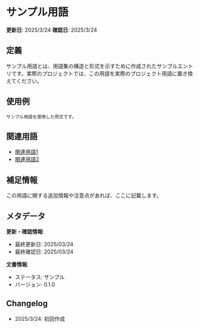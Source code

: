 # サンプル用語

**更新日**: 2025/3/24
**確認日**: 2025/3/24

## 定義

サンプル用語とは、用語集の構造と形式を示すために作成されたサンプルエントリです。実際のプロジェクトでは、この用語を実際のプロジェクト用語に置き換えてください。

## 使用例

```
サンプル用語を使用した例文です。
```

## 関連用語

- [関連用語1](./related-term1.md)
- [関連用語2](./related-term2.md)

## 補足情報

この用語に関する追加情報や注意点があれば、ここに記載します。

## メタデータ

**更新・確認情報**:
- 最終更新日: 2025/03/24
- 最終確認日: 2025/03/24

**文書情報**:
- ステータス: サンプル
- バージョン: 0.1.0

## Changelog

- 2025/3/24: 初回作成
